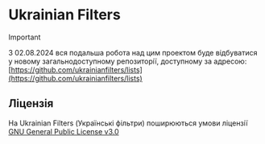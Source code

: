 # Ukrainian Filters

> [!IMPORTANT]
> З 02.08.2024 вся подальша робота над цим проектом буде відбуватися у новому загальнодоступному репозиторії, доступному за адресою: [https://github.com/ukrainianfilters/lists](https://github.com/ukrainianfilters/lists)

## Ліцензія

На Ukrainian Filters (Українські фільтри) поширюються умови ліцензії [GNU General Public License v3.0](https://github.com/serhiyguryev/ukrainian-filters/blob/main/LICENSE)
